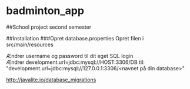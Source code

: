 # badminton_app
##School project second semester

##Installation
###Opret database.properties
Opret filen i src/main/resources

Ændrer username og password til dit eget SQL login\
Ændrer development.url=jdbc:mysql://HOST:3306/DB til: \
"development.url=jdbc:mysql://127.0.0.1:3306/<navnet på din database>"



http://javalite.io/database_migrations
